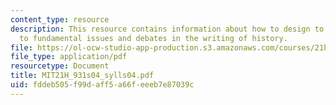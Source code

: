 ```yaml
---
content_type: resource
description: This resource contains information about how to design to introduce students
  to fundamental issues and debates in the writing of history.
file: https://ol-ocw-studio-app-production.s3.amazonaws.com/courses/21h-931-seminar-in-historical-methods-spring-2004/fddeb505f99daff5a66feeeb7e87039c_MIT21H_931s04_sylls04.pdf
file_type: application/pdf
resourcetype: Document
title: MIT21H_931s04_sylls04.pdf
uid: fddeb505-f99d-aff5-a66f-eeeb7e87039c
---
```

